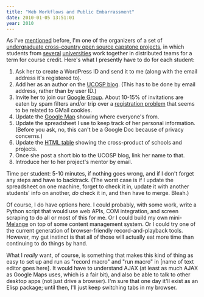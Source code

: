```yaml
---
title: "Web Workflows and Public Embarrassment"
date: 2010-01-05 13:51:01
year: 2010
---
```

As I've <a href="http://pyre.third-bit.com/blog/archives/3159.html">mentioned</a> before, I'm one of the organizers of a set of <a href="http://ucosp.wordpress.com/">undergraduate cross-country open source capstone projects</a>, in which students from <a href="http://ucosp.wordpress.com/2009-fall/">several</a> <a href="http://ucosp.wordpress.com/winter-2010/">universities</a> work together in distributed teams for a term for course credit. Here's what I presently have to do for each student:
<ol>
	<li>Ask her to create a WordPress ID and send it to me (along with the email address it's registered to).</li>
	<li>Add her as an author on the <a href="http://ucosp.wordpress.com">UCOSP blog</a>. (This has to be done by email address, rather than by user ID.)</li>
	<li>Invite her to join our <a href="http://groups.google.com/group/ucosp">Google Group</a>. About 10-15% of invitations are eaten by spam filters and/or trip over a <a href="http://pyre.third-bit.com/blog/archives/3153.html">registration problem</a> that seems to be related to GMail cookies.</li>
	<li>Update the <a href="http://maps.google.com/maps/ms?ie=UTF8&amp;hl=en&amp;msa=0&amp;msid=100156001803519969567.00047bf69ca81288680da&amp;z=3">Google Map</a> showing where everyone's from.</li>
	<li>Update the spreadsheet I use to keep track of her personal information. (Before you ask, no, this can't be a Google Doc because of privacy concerns.)</li>
	<li>Update the <a href="http://ucosp.wordpress.com/winter-2010/">HTML table</a> showing the cross-product of schools and projects.</li>
	<li>Once she post a short bio to the UCOSP blog, link her name to that.</li>
	<li>Introduce her to her project's mentor by email.</li>
</ol>
Time per student: 5-10 minutes, if nothing goes wrong, and if I don't forget any steps and have to backtrack. (The worst case is if I update the spreadsheet on one machine, forget to check it in, update it with another students' info on another, <em>do</em> check it in, and then have to merge. Bleah.)

Of course, I do have options here. I could probably, with some work, write a Python script that would use web APIs, COM integration, and screen scraping to do all or most of this for me. Or I could build my own mini-<a href="http://code.google.com/p/soc/">Melange</a> on top of some content management system. Or I could try one of the current generation of browser-friendly record-and-playback tools. However, my gut instinct is that all of those will actually eat more time than continuing to do things by hand.

What I <em>really</em> want, of course, is something that makes this kind of thing as easy to set up and run as "record macro" and "run macro" in [name of text editor goes here]. It would have to understand AJAX (at least as much AJAX as Google Maps uses, which is a fair bit), and also be able to talk to other desktop apps (not just drive a browser). I'm sure that one day it'll exist as an Elisp package; until then, I'll just keep switching tabs in my browser.
